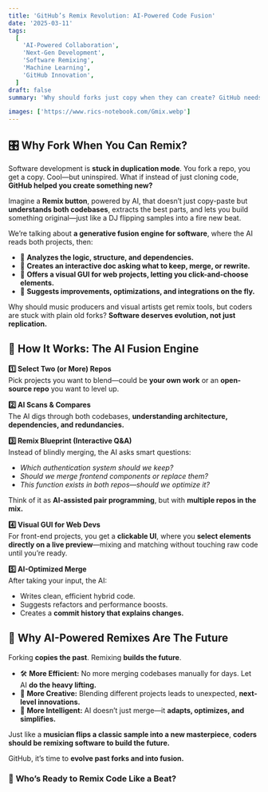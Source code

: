```yaml
---
title: 'GitHub’s Remix Revolution: AI-Powered Code Fusion'
date: '2025-03-11'
tags:
  [
    'AI-Powered Collaboration',
    'Next-Gen Development',
    'Software Remixing',
    'Machine Learning',
    'GitHub Innovation',
  ]
draft: false
summary: 'Why should forks just copy when they can create? GitHub needs a Remix feature—an AI-powered fusion engine that blends codebases, asks smart questions, and builds something **new** instead of just cloning the past.'

images: ['https://www.rics-notebook.com/Gmix.webp']
---
```


## 🎛️ **Why Fork When You Can Remix?**  

Software development is **stuck in duplication mode**. You fork a repo, you get a copy. Cool—but uninspired. What if instead of just cloning code, **GitHub helped you create something new?**  

Imagine a **Remix button**, powered by AI, that doesn’t just copy-paste but **understands both codebases**, extracts the best parts, and lets you build something original—just like a DJ flipping samples into a fire new beat.  

We’re talking about **a generative fusion engine for software**, where the AI reads both projects, then:  

- 🧠 **Analyzes the logic, structure, and dependencies.**  
- 📝 **Creates an interactive doc asking what to keep, merge, or rewrite.**  
- 🎨 **Offers a visual GUI for web projects, letting you click-and-choose elements.**  
- 🚀 **Suggests improvements, optimizations, and integrations on the fly.**  

Why should music producers and visual artists get remix tools, but coders are stuck with plain old forks? **Software deserves evolution, not just replication.**  

## 🔄 **How It Works: The AI Fusion Engine**  

**1️⃣ Select Two (or More) Repos**  
Pick projects you want to blend—could be **your own work** or an **open-source repo** you want to level up.  

**2️⃣ AI Scans & Compares**  
The AI digs through both codebases, **understanding architecture, dependencies, and redundancies.**  

**3️⃣ Remix Blueprint (Interactive Q&A)**  
Instead of blindly merging, the AI asks smart questions:  
- *Which authentication system should we keep?*  
- *Should we merge frontend components or replace them?*  
- *This function exists in both repos—should we optimize it?*  

Think of it as **AI-assisted pair programming**, but with **multiple repos in the mix.**  

**4️⃣ Visual GUI for Web Devs**  
For front-end projects, you get a **clickable UI**, where you **select elements directly on a live preview**—mixing and matching without touching raw code until you’re ready.  

**5️⃣ AI-Optimized Merge**  
After taking your input, the AI:  
- Writes clean, efficient hybrid code.  
- Suggests refactors and performance boosts.  
- Creates a **commit history that explains changes.**  

## 🤖 **Why AI-Powered Remixes Are The Future**  

Forking **copies the past**. Remixing **builds the future**.   

- 🛠 **More Efficient:** No more merging codebases manually for days. Let AI **do the heavy lifting.**  
- 🎵 **More Creative:** Blending different projects leads to unexpected, **next-level innovations.**  
- 🧠 **More Intelligent:** AI doesn’t just merge—it **adapts, optimizes, and simplifies.**  

Just like a **musician flips a classic sample into a new masterpiece**, **coders should be remixing software to build the future.**  

GitHub, it’s time to **evolve past forks and into fusion.**  

### 🚀 **Who’s Ready to Remix Code Like a Beat?**  
